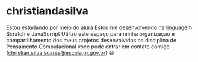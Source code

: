 # christiandasilva

Estou estudando por meio do alura
Estou me desenvolvendo na linguagem Scratch e JavaScrript
Utilizo este espaço para minha organizaçao e compartilhamento dos meus projetos desenvolvidos na disciplina de Pensamento Computacional
voce pode entrar em contato comigo (christian.silva.soares@escola.pr.gov.br) 😄
